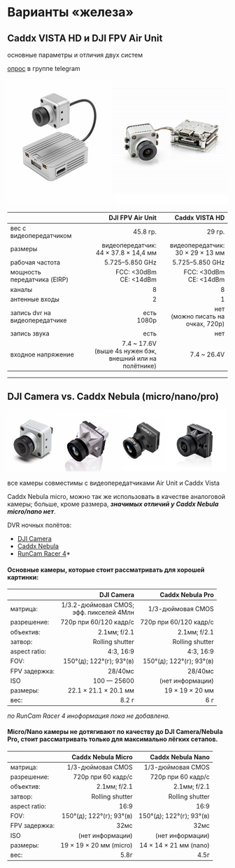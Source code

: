 # Варианты «железа»

## Caddx VISTA HD и DJI FPV Air Unit

основные параметры и отличия двух систем

[опрос](https://t.me/djifpvrus/38088) в группе telegram

![](/unit-vs-vista/pics/dji-caddx.png)

|                                |                                          DJI FPV Air Unit |                    Caddx VISTA HD |
| :----------------------------- | --------------------------------------------------------: | --------------------------------: |
| вес с видеопередатчиком        |                                                  45.8 гр. |                            29 гр. |
| размеры                        |                    видеопередатчик:<br /> 44 × 37.8 × 14,4 мм | видеопередатчик:<br />30 × 29 × 13 мм |
| рабочая частота                |                                          5.725–5.850 GHz |                   5.725–5.850 GHz |
| мощность передатчика (EIRP)    |                           FCC: <30dBm<br />CE: <14dBm |   FCC: <30dBm<br />CE: <14dBm |
| каналы                         |                                                         8 |                                 8 |
| антенные входы                 |                                                         2 |                                 1 |
| запись dvr на видеопередатчике |                                         есть<br />1080p | нет<br />(можно писать на очках, 720p) |
| запись звука                   |                                                      есть |                               нет |
| входное напряжение             | 7.4 ~ 17.6V<br />(выше 4s нужен бэк, внешний или на полётнике) |                       7.4 ~ 26.4V |

----

## DJI Camera vs. Caddx Nebula (micro/nano/pro)

![](/unit-vs-vista/pics/cameras.png)

все камеры совместимы с видеопередатчиками Air Unit и Caddx Vista

Caddx Nebula micro, можно так же использовать в качестве аналоговой камеры; больше, кроме размера, ***значимых отличий у Caddx Nebula micro/nano нет***.

DVR ночных полётов:

- [DJI Camera](https://t.me/djifpvrus/42550)
- [Caddx Nebula](https://t.me/djifpvrus/42546)
- [RunCam Racer 4](https://t.me/djifpvrus/42548)*

#### Основные камеры, которые стоит рассматривать для хорошей картинки:

|               |                                    DJI Camera |         Caddx Nebula Pro |
| ------------- | --------------------------------------------: | -----------------------: |
| матрица:      | 1/3.2-дюймовая CMOS;<br /> эфф. пикселей 4Млн |        1/3-дюймовая CMOS |
| разрешение:   |                        720p при 60/120 кадр/с |   720p при 60/120 кадр/с |
| объектив:     |                                  2.1мм; f/2.1 |             2.1мм; f/2.1 |
| затвор:       |                               Rolling shutter |          Rolling shutter |
| aspect ratio: |                                     4:3, 16:9 |                4:3, 16:9 |
| FOV:          |                      150°(д); 122°(г); 93°(в) | 150°(д); 122°(г); 93°(в) |
| FPV задержка: |                                       28/40мс |                  28/40мс |
| ISO           |                                   100 — 25600 |         (нет информации) |
| размеры:      |                         22.1 × 21.1 × 20.1 мм |          19 × 19 × 20 мм |
| вес:          |                                         8.2 г |                      6 г |

*по RunCam Racer 4 иноформация пока не добавлена.*

#### Micro/Nano камеры не дотягивают по качеству до DJI Camera/Nebula Pro, стоит рассматривать только для максимально лёгких сетапов.

|               |       Caddx Nebula Micro |        Caddx Nebula Nano |
| ------------- | -----------------------: | -----------------------: |
| матрица:      |        1/3-дюймовая CMOS |        1/3-дюймовая CMOS |
| разрешение:   |       720p при 60 кадр/с |       720p при 60 кадр/с |
| объектив:     |             2.1мм; f/2.1 |             2.1мм; f/2.1 |
| затвор:       |          Rolling shutter |          Rolling shutter |
| aspect ratio: |                     16:9 |                     16:9 |
| FOV:          | 150°(д); 122°(г); 93°(в) | 150°(д); 122°(г); 93°(в) |
| FPV задержка: |                     32мс |                     32мс |
| ISO           |         (нет информации) |         (нет информации) |
| размеры:      |  19 × 19 × 20 мм (micro) |   14 × 14 × 21 мм (nano) |
| вес:          |                     5.8г |                     4.5г |